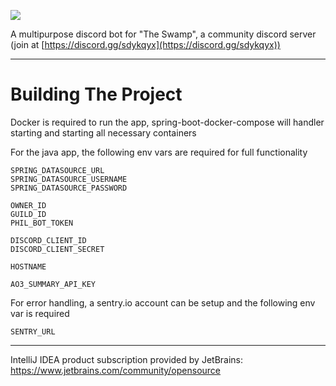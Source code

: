 ![](https://img.shields.io/discord/740999022340341791)

A multipurpose discord bot for "The Swamp", a community discord server (join at [https://discord.gg/sdykqyx](https://discord.gg/sdykqyx))

---

# Building The Project

Docker is required to run the app, spring-boot-docker-compose will handler starting and starting all necessary containers 

For the java app, the following env vars are required for full functionality
```
SPRING_DATASOURCE_URL
SPRING_DATASOURCE_USERNAME
SPRING_DATASOURCE_PASSWORD

OWNER_ID
GUILD_ID
PHIL_BOT_TOKEN

DISCORD_CLIENT_ID
DISCORD_CLIENT_SECRET

HOSTNAME

AO3_SUMMARY_API_KEY
```

For error handling, a sentry.io account can be setup and the following env var is required
```
SENTRY_URL
```

---

IntelliJ IDEA product subscription provided by JetBrains: https://www.jetbrains.com/community/opensource
